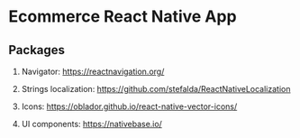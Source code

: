 # Ecommerce React Native App

## Packages

1. Navigator: https://reactnavigation.org/

2. Strings localization: https://github.com/stefalda/ReactNativeLocalization

3. Icons: https://oblador.github.io/react-native-vector-icons/

4. UI components: https://nativebase.io/


